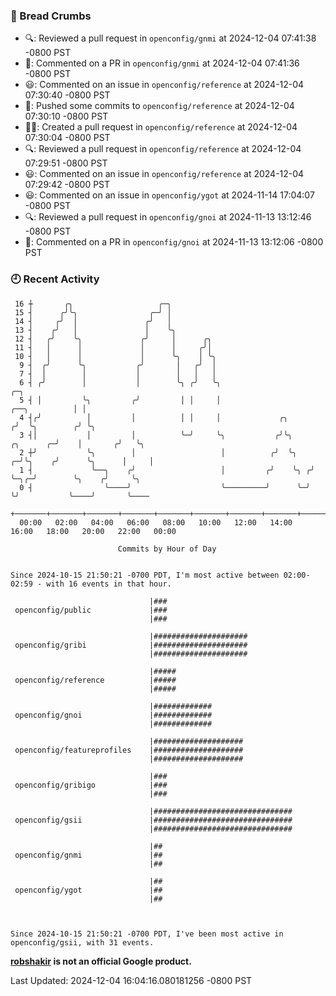### 🍞 Bread Crumbs

 * 🔍: Reviewed a pull request in  `openconfig/gnmi` at 2024-12-04 07:41:38 -0800 PST
 * 💬: Commented on a PR in  `openconfig/gnmi` at 2024-12-04 07:41:36 -0800 PST
 * 😃: Commented on an issue in `openconfig/reference` at 2024-12-04 07:30:40 -0800 PST
 * 🚢: Pushed some commits to `openconfig/reference` at 2024-12-04 07:30:10 -0800 PST
 * ✍🏼: Created a pull request in `openconfig/reference` at 2024-12-04 07:30:04 -0800 PST
 * 🔍: Reviewed a pull request in  `openconfig/reference` at 2024-12-04 07:29:51 -0800 PST
 * 😃: Commented on an issue in `openconfig/reference` at 2024-12-04 07:29:42 -0800 PST
 * 😃: Commented on an issue in `openconfig/ygot` at 2024-11-14 17:04:07 -0800 PST
 * 🔍: Reviewed a pull request in  `openconfig/gnoi` at 2024-11-13 13:12:46 -0800 PST
 * 💬: Commented on a PR in  `openconfig/gnoi` at 2024-11-13 13:12:06 -0800 PST

### 🕘 Recent Activity
```
 16 ┼       ╭╮                   ╭─╮
 15 ┤      ╭╯╰╮                ╭─╯ │
 14 ┤     ╭╯  │               ╭╯   │
 13 ┤    ╭╯   │               │    ╰╮
 12 ┤   ╭╯    ╰╮             ╭╯     │      ╭╮
 11 ┤   │      │             │      │     ╭╯│
 10 ┤   │      │             │      ╰╮    │ ╰╮
  9 ┤  ╭╯      ╰╮           ╭╯       │   ╭╯  │
  7 ┤  │        │           │        │   │   │
  6 ┤ ╭╯        │           │        ╰╮ ╭╯   ╰╮                                               ╭─╮
  5 ┤ │         ╰╮         ╭╯         │ │     │                                 ╭──╮          │ │
  4 ┤╭╯          │         │          │ │     │             ╭╮                 ╭╯  ╰╮        ╭╯ ╰╮
  3 ┤│           │         │          ╰─╯     ╰╮           ╭╯╰╮      ╭╮      ╭─╯    │       ╭╯   ╰╮
  2 ┼╯           ╰╮        │                   │          ╭╯  ╰╮   ╭─╯╰╮    ╭╯      ╰╮      │     │
  1 ┤             ╰──╮    ╭╯                   │         ╭╯    ╰╮ ╭╯   ╰─╮╭─╯        ╰╮    ╭╯     ╰╮
  0 ┤                ╰────╯                    ╰─────────╯      ╰─╯      ╰╯           ╰────╯       ╰────
    +───────+───────+───────+───────+───────+───────+───────+───────+───────+───────+───────+───────+────
  00:00   02:00   04:00   06:00   08:00   10:00   12:00   14:00   16:00   18:00   20:00   22:00   00:00   

						Commits by Hour of Day


Since 2024-10-15 21:50:21 -0700 PDT, I'm most active between 02:00-02:59 - with 16 events in that hour.

```



```
                               |###
 openconfig/public             |###
                               |###

                               |#####################
 openconfig/gribi              |#####################
                               |#####################

                               |#####
 openconfig/reference          |#####
                               |#####

                               |#############
 openconfig/gnoi               |#############
                               |#############

                               |####################
 openconfig/featureprofiles    |####################
                               |####################

                               |###
 openconfig/gribigo            |###
                               |###

                               |###############################
 openconfig/gsii               |###############################
                               |###############################

                               |##
 openconfig/gnmi               |##
                               |##

                               |##
 openconfig/ygot               |##
                               |##



Since 2024-10-15 21:50:21 -0700 PDT, I've been most active in openconfig/gsii, with 31 events.

```
**[robshakir](mailto:robjs@google.com) is not an official Google product.**  


Last Updated: 2024-12-04 16:04:16.080181256 -0800 PST
